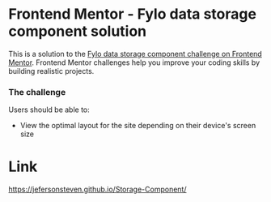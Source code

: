 # Frontend Mentor - Fylo data storage component solution

This is a solution to the [Fylo data storage component challenge on Frontend Mentor](https://www.frontendmentor.io/challenges/fylo-data-storage-component-1dZPRbV5n). Frontend Mentor challenges help you improve your coding skills by building realistic projects.

### The challenge

Users should be able to:

- View the optimal layout for the site depending on their device's screen size

# Link

https://jefersonsteven.github.io/Storage-Component/
